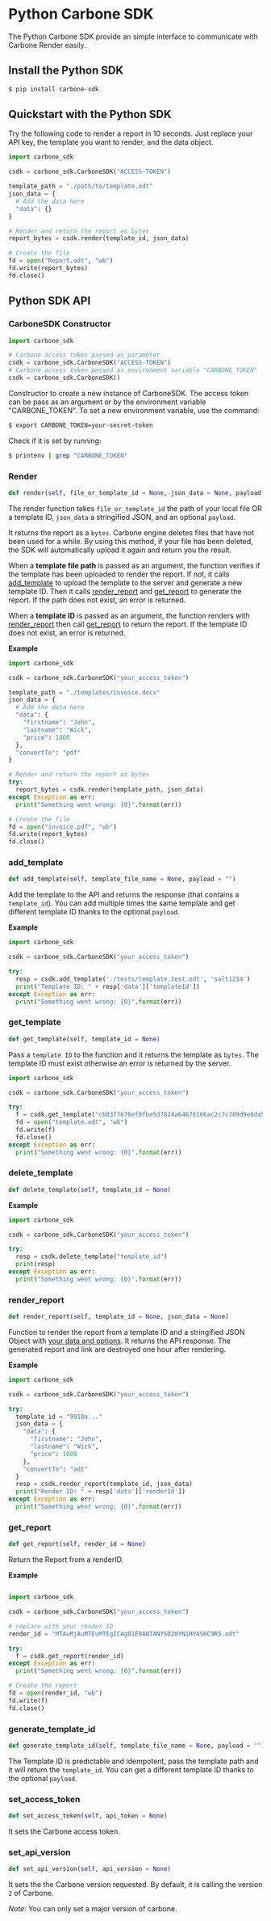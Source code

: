 # Python Carbone SDK

The Python Carbone SDK provide an simple interface to communicate with Carbone Render easily.

## Install the Python SDK

```sh
$ pip install carbone-sdk
```

## Quickstart with the Python SDK

Try the following code to render a report in 10 seconds. Just replace your API key, the template you want to render, and the data object.

```python
import carbone_sdk

csdk = carbone_sdk.CarboneSDK("ACCESS-TOKEN")

template_path = "./path/to/template.odt"
json_data = {
  # Add the data here
  "data": {}
}

# Render and return the report as bytes
report_bytes = csdk.render(template_id, json_data)

# Create the file
fd = open("Report.odt", "wb")
fd.write(report_bytes)
fd.close()
```

## Python SDK API

### CarboneSDK Constructor
```python
import carbone_sdk

# Carbone access token passed as parameter
csdk = carbone_sdk.CarboneSDK("ACCESS-TOKEN")
# Carbone access token passed as environment variable "CARBONE_TOKEN"
csdk = carbone_sdk.CarboneSDK()
```
Constructor to create a new instance of CarboneSDK.
The access token can be pass as an argument or by the environment variable "CARBONE_TOKEN".
To set a new environment variable, use the command:
```bash
$ export CARBONE_TOKEN=your-secret-token
```
Check if it is set by running:
```bash
$ printenv | grep "CARBONE_TOKEN"
```
### Render
```python
def render(self, file_or_template_id = None, json_data = None, payload = "")
```
The render function takes `file_or_template_id` the path of your local file OR a template ID, `json_data` a stringified JSON, and an optional `payload`.

It returns the report as a `bytes`. Carbone engine deletes files that have not been used for a while. By using this method, if your file has been deleted, the SDK will automatically upload it again and return you the result.

When a **template file path** is passed as an argument, the function verifies if the template has been uploaded to render the report. If not, it calls [add_template](#add_template) to upload the template to the server and generate a new template ID. Then it calls [render_report](#render_report) and [get_report](#get_report) to generate the report. If the path does not exist, an error is returned.

When a **template ID** is passed as an argument, the function renders with [render_report](#render_report) then call [get_report](#get_report) to return the report. If the template ID does not exist, an error is returned.

**Example**
```python
import carbone_sdk

csdk = carbone_sdk.CarboneSDK("your_access_token")

template_path = "./templates/invoice.docx"
json_data = {
  # Add the data here
  "data": {
    "firstname": "John",
    "lastname": "Wick",
    "price": 1000
  },
  "convertTo": "pdf"
}

# Render and return the report as bytes
try:
  report_bytes = csdk.render(template_path, json_data)
except Exception as err:
  print("Something went wrong: {0}".format(err))

# Create the file
fd = open("invoice.pdf", "wb")
fd.write(report_bytes)
fd.close()
```

### add_template
```python
def add_template(self, template_file_name = None, payload = "")
```
Add the template to the API and returns the response (that contains a `template_id`).
You can add multiple times the same template and get different template ID thanks to the optional `payload`.

**Example**
```python
import carbone_sdk

csdk = carbone_sdk.CarboneSDK("your_access_token")

try:
  resp = csdk.add_template('./tests/template.test.odt', 'salt1234')
  print("Template ID: " + resp['data']['templateId'])
except Exception as err:
  print("Something went wrong: {0}".format(err))
```
### get_template
```python
def get_template(self, template_id = None)
```

Pass a `template ID` to the function and it returns the template as `bytes`. The template ID must exist otherwise an error is returned by the server.

```python
import carbone_sdk

csdk = carbone_sdk.CarboneSDK("your_access_token")

try:
  f = csdk.get_template("cb03f7676ef0fbe5d7824a64676166ac2c7c789d9e6da5b7c0c46794911ee7a7")
  fd = open("template.odt", "wb")
  fd.write(f)
  fd.close()
except Exception as err:
  print("Something went wrong: {0}".format(err))
```
### delete_template
```python
def delete_template(self, template_id = None)
```
**Example**
```python
import carbone_sdk

csdk = carbone_sdk.CarboneSDK("your_access_token")

try:
  resp = csdk.delete_template("template_id")
  print(resp)
except Exception as err:
  print("Something went wrong: {0}".format(err))
```
### render_report
```python
def render_report(self, template_id = None, json_data = None)
```
Function to render the report from a template ID and a stringified JSON Object with [your data and options](https://carbone.io/api-reference.html#rendering-a-report). It returns the API response. The generated report and link are destroyed one hour after rendering.

**Example**
```python
import carbone_sdk

csdk = carbone_sdk.CarboneSDK("your_access_token")

try:
  template_id = "9910a..."
  json_data = {
    "data": {
      "firstname": "John",
      "lastname": "Wick",
      "price": 1000
    },
    "convertTo": "odt"
  }
  resp = csdk.render_report(template_id, json_data)
  print("Render ID: " + resp['data']['renderId'])
except Exception as err:
  print("Something went wrong: {0}".format(err))
```
### get_report
```python
def get_report(self, render_id = None)
```
Return the Report from a renderID.

**Example**

```python

import carbone_sdk

csdk = carbone_sdk.CarboneSDK("your_access_token")

# replace with your render ID
render_id = "MTAuMjAuMTEuMTEgICAg01E9ANTANYSD20YN1HY4SHC9R5.odt"

try:
  f = csdk.get_report(render_id)
except Exception as err:
  print("Something went wrong: {0}".format(err))

# Create the report
fd = open(render_id, "wb")
fd.write(f)
fd.close()
```
### generate_template_id
```python
def generate_template_id(self, template_file_name = None, payload = "")
```
The Template ID is predictable and idempotent, pass the template path and it will return the `template_id`.
You can get a different template ID thanks to the optional `payload`.


### set_access_token
```python
def set_access_token(self, api_token = None)
```
It sets the Carbone access token.

### set_api_version
```python
def set_api_version(self, api_version = None)
```
It sets the the Carbone version requested. By default, it is calling the version `2` of Carbone.

*Note:* You can only set a major version of carbone.